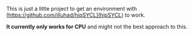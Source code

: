 This is just a little project to get an environment with
[https://github.com/illuhad/hipSYCL](hipSYCL) to work.

**It currently only works for CPU** and might not the best approach to this.
